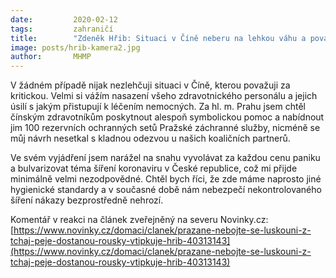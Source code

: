 ```yaml
---
date:         2020-02-12
tags:         zahraničí
title:        "Zdeněk Hřib: Situaci v Číně neberu na lehkou váhu a považuji ji za kritickou"
image: posts/hrib-kamera2.jpg
author:       MHMP
---
```


V žádném případě nijak nezlehčuji situaci v Číně, kterou považuji za kritickou. Velmi si vážím nasazení všeho zdravotnického personálu a jejich úsilí s jakým přistupují k léčením nemocných. Za hl. m. Prahu jsem chtěl čínským zdravotníkům poskytnout alespoň symbolickou pomoc a nabídnout jim 100 rezervních ochranných setů Pražské záchranné služby, nicméně se můj návrh nesetkal s kladnou odezvou u našich koaličních partnerů.

Ve svém vyjádření jsem narážel na snahu vyvolávat za každou cenu paniku a bulvarizovat téma šíření koronaviru v České republice, což mi přijde minimálně velmi nezodpovědné. Chtěl bych říci, že zde máme naprosto jiné hygienické standardy a v současné době nám nebezpečí nekontrolovaného šíření nákazy bezprostředně nehrozí.

Komentář v reakci na článek zveřejněný na severu Novinky.cz: [https://www.novinky.cz/domaci/clanek/prazane-nebojte-se-luskouni-z-tchaj-peje-dostanou-rousky-vtipkuje-hrib-40313143](https://www.novinky.cz/domaci/clanek/prazane-nebojte-se-luskouni-z-tchaj-peje-dostanou-rousky-vtipkuje-hrib-40313143)
